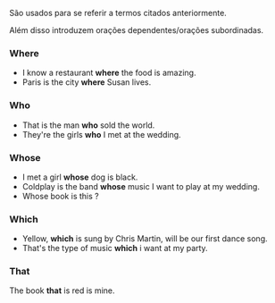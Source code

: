 São usados para se referir a termos citados anteriormente.

Além disso introduzem orações dependentes/orações subordinadas.

### Where

- I know a restaurant **where** the food is amazing.
- Paris is the city **where** Susan lives.

### Who

- That is the man **who** sold the world.
- They're the girls **who** I met at the wedding.

### Whose 

- I met a girl **whose** dog is black.
- Coldplay is the band **whose** music I want to play at my wedding.
- Whose book is this ?

### Which

- Yellow, **which** is sung by Chris Martin, will be our first dance song.
- That's the type of music **which** i want at my party.

### That

The book **that** is red is mine.

